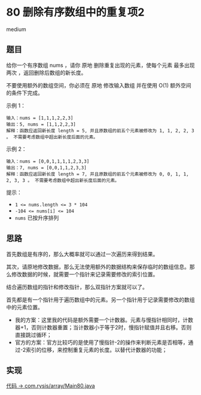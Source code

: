 # 80 删除有序数组中的重复项2

medium

## 题目

给你一个有序数组 nums ，请你 原地 删除重复出现的元素，使每个元素 最多出现两次 ，返回删除后数组的新长度。

不要使用额外的数组空间，你必须在 原地 修改输入数组 并在使用 O(1) 额外空间的条件下完成。


示例 1：
```
输入：nums = [1,1,1,2,2,3]
输出：5, nums = [1,1,2,2,3]
解释：函数应返回新长度 length = 5, 并且原数组的前五个元素被修改为 1, 1, 2, 2, 3 。 不需要考虑数组中超出新长度后面的元素。
```
示例 2：
```
输入：nums = [0,0,1,1,1,1,2,3,3]
输出：7, nums = [0,0,1,1,2,3,3]
解释：函数应返回新长度 length = 7, 并且原数组的前五个元素被修改为 0, 0, 1, 1, 2, 3, 3 。 不需要考虑数组中超出新长度后面的元素。
```

提示：

- `1 <= nums.length <= 3 * 104`
- `-104 <= nums[i] <= 104`
- `nums` 已按升序排列

## 思路

首先数组是有序的，那么大概率就可以通过一次遍历来得到结果。

其次，请原地修改数据，那么无法使用额外的数据结构来保存临时的数组信息。那么修改数据的时候，就需要一个指针来记录需要修改的索引位置。

结合遍历数组的指针和修改指针，那么双指针方案就可以了。

首先都是有一个指针用于遍历数组中的元素。另一个指针用于记录需要修改的数组中的元素位置。
- 我的方案：这里我的代码是额外需要一个计数器。元素与慢指针相同时，计数器+1，否则计数器重置；当计数器小于等于2时，慢指针赋值并且右移。否则直接跳过循环；
- 官方的方案：官方比较巧的是使用了慢指针-2的操作来判断元素是否相等，通过-2索引的位移，来控制重复元素的长度。以替代计数器的功能；

## 实现

[代码 -> com.rysis/array/Main80.java](../../src/com/rysis/array/Main80.java)